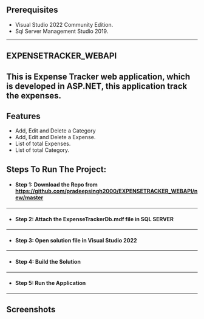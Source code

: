 
## Prerequisites
+ Visual Studio 2022 Community Edition.
+ Sql Server Management Studio 2019.
---
## EXPENSETRACKER_WEBAPI

This is Expense Tracker web application, which is developed in ASP.NET, this application track the expenses.
---
## Features
+ Add, Edit and Delete a Category
+ Add, Edit and Delete a Expense.
+ List of total Expenses.
+ List of total Category.

## Steps To Run The Project:
 + #### Step 1: Download the Repo from https://github.com/pradeepsingh2000/EXPENSETRACKER_WEBAPI/new/master
 ---
 + #### Step 2: Attach the ExpenseTrackerDb.mdf file in SQL SERVER
 ---
 + #### Step 3: Open solution file in Visual Studio 2022
 ---
 + #### Step 4: Build the Solution
 ---
 + #### Step 5: Run the Application
 ---
 
 ## Screenshots
 
